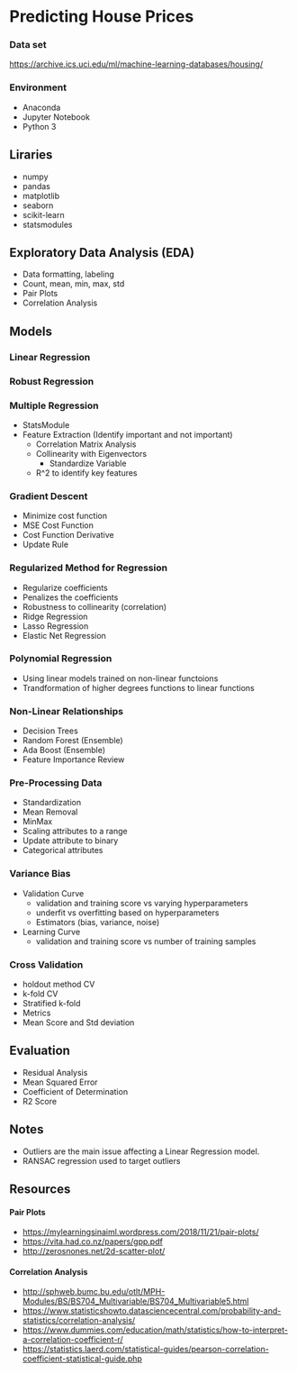 # Predicting House Prices 

### Data set
https://archive.ics.uci.edu/ml/machine-learning-databases/housing/

### Environment
- Anaconda
- Jupyter Notebook
- Python 3

## Liraries
- numpy
- pandas
- matplotlib
- seaborn
- scikit-learn
- statsmodules

## Exploratory Data Analysis (EDA)
- Data formatting, labeling
- Count, mean, min, max, std
- Pair Plots
- Correlation Analysis

## Models

### Linear Regression
### Robust Regression
### Multiple Regression
- StatsModule
- Feature Extraction (Identify important and not important)
	- Correlation Matrix Analysis
	- Collinearity with Eigenvectors
        - Standardize Variable
	- R^2 to identify key features

### Gradient Descent
- Minimize cost function
- MSE Cost Function
- Cost Function Derivative
- Update Rule 

### Regularized Method for Regression
- Regularize coefficients
- Penalizes the coefficients 
- Robustness to collinearity (correlation)
- Ridge Regression
- Lasso Regression
- Elastic Net Regression

### Polynomial Regression
- Using linear models trained on non-linear functoions
- Trandformation of higher degrees functions to linear functions

### Non-Linear Relationships
- Decision Trees
- Random Forest (Ensemble)
- Ada Boost (Ensemble)
- Feature Importance Review


### Pre-Processing Data
- Standardization
- Mean Removal
- MinMax
- Scaling attributes to a range
- Update attribute to binary
- Categorical attributes

### Variance Bias
- Validation Curve
	- validation and training score vs varying hyperparameters
	- underfit vs overfitting based on hyperparameters
	- Estimators (bias, variance, noise)
- Learning Curve
	- validation and training score vs number of training samples

### Cross Validation
- holdout method CV
- k-fold CV
- Stratified k-fold
- Metrics
- Mean Score and Std deviation 


## Evaluation
- Residual Analysis
- Mean Squared Error
- Coefficient of Determination
- R2 Score

## Notes
- Outliers are the main issue affecting a Linear Regression model.
- RANSAC regression used to target outliers

## Resources

#### Pair Plots
- https://mylearningsinaiml.wordpress.com/2018/11/21/pair-plots/
- https://vita.had.co.nz/papers/gpp.pdf
- http://zerosnones.net/2d-scatter-plot/

#### Correlation Analysis
- http://sphweb.bumc.bu.edu/otlt/MPH-Modules/BS/BS704_Multivariable/BS704_Multivariable5.html
- https://www.statisticshowto.datasciencecentral.com/probability-and-statistics/correlation-analysis/
- https://www.dummies.com/education/math/statistics/how-to-interpret-a-correlation-coefficient-r/
- https://statistics.laerd.com/statistical-guides/pearson-correlation-coefficient-statistical-guide.php



